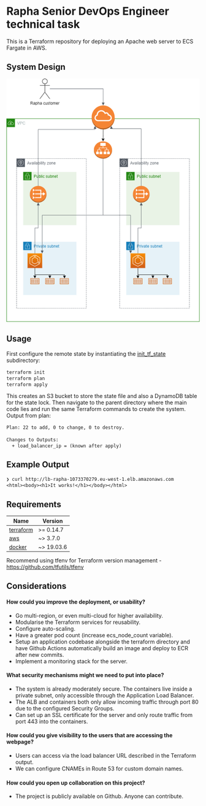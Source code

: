 # Rapha Senior DevOps Engineer technical task

This is a Terraform repository for deploying an Apache web server to ECS Fargate in AWS.

## System Design
![Alt text](system-design-rapha.png)

## Usage

First configure the remote state by instantiating the [init_tf_state](https://github.com/harry-reid94/rapha-technical-task/tree/master/terraform/init_tf_state) subdirectory:

```
terraform init
terraform plan
terraform apply
```
This creates an S3 bucket to store the state file and also a DynamoDB table for the state lock.
Then navigate to the parent directory where the main code lies and run the same Terraform commands to create the system. Output from plan:

```
Plan: 22 to add, 0 to change, 0 to destroy.

Changes to Outputs:
  + load_balancer_ip = (known after apply)
```

## Example Output

```plain
❯ curl http://lb-rapha-1073370279.eu-west-1.elb.amazonaws.com
<html><body><h1>It works!</h1></body></html>
```

## Requirements

| Name | Version |
|------|---------|
| <a name="requirement_terraform"></a> [terraform](#requirement\_terraform) | >= 0.14.7 |
| <a name="requirement_aws"></a> [aws](#requirement\_aws) | ~> 3.7.0 |
| <a name="requirement_docker"></a> [docker](#requirement\_docker) | ~> 19.03.6 | 

Recommend using tfenv for Terraform version management - https://github.com/tfutils/tfenv

## Considerations
#### How could you improve the deployment, or usability?
- Go multi-region, or even multi-cloud for higher availability.
- Modularise the Terraform services for reusability.
- Configure auto-scaling.
- Have a greater pod count (increase ecs_node_count variable).
- Setup an application codebase alongside the terraform directory and have Github Actions automatically build an image and deploy to ECR after new commits.
- Implement a monitoring stack for the server.

#### What security mechanisms might we need to put into place?
- The system is already moderately secure. The containers live inside a private subnet, only accessible through the Application Load Balancer.
- The ALB and containers both only allow incoming traffic through port 80 due to the configured Security Groups.
- Can set up an SSL certificate for the server and only route traffic from port 443 into the containers.

#### How could you give visibility to the users that are accessing the webpage?
- Users can access via the load balancer URL described in the Terraform output. 
- We can configure CNAMEs in Route 53 for custom domain names.

#### How could you open up collaboration on this project?
- The project is publicly available on Github. Anyone can contribute.
